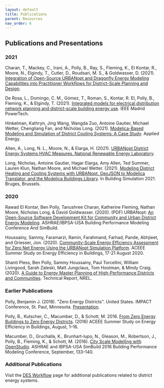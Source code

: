 ```yaml
---
layout: default
title: Publications
parent: Resources
nav_order: 6
---
```


## Publications and Presentations

### 2021

Charan, T., Mackey, C., Irani, A., Polly, B., Ray, S., Fleming, K., El Kontar, R., Moore, N., Elgindy, T., Cutler, D., Roudsari, M. S., & Goldwasser, D. (2021). [Integration of Open-Source URBANopt and Dragonfly Energy Modeling Capabilities into Practitioner Workflows for District-Scale Planning and Design](https://doi.org/10.3390/en14185931).

De Rosa, L., Domingo, C. M., Gómez, T., Roman, S., Kontar, R. El, Polly, B., Fleming, K., & Elgindy, T. (2021). [Integrated models for electrical distribution network planning and district-scale building energy use](https://doi.org/10.1109/PowerTech46648.2021.9494767). IEEE Madrid PowerTech. 

Hinkelman, Kathryn, Jing Wang, Wangda Zuo, Antoine Gautier, Michael Wetter, Chengliang Fan, and Nicholas Long. (2021). [Modelica-Based Modeling and Simulation of District Cooling Systems: A Case Study](https://www.sciencedirect.com/science/article/pii/S0306261922001210). Applied Energy.

Allen, A., Long, N. L., Moore, N., & Elarga, H. (2021). [URBANopt District Energy Systems HVAC Measures. National Renewable Energy Laboratory](https://doi.org/10.11578/dc.20210127.1). 

Long, Nicholas, Antoine Gautier, Hagar Elarga, Amy Allen, Ted Summer, Lauren Klun, Nathan Moore, and Michael Wetter. (2021). [Modeling District Heating and Cooling Systems with URBANopt, GeoJSON to Modelica Translator, and the Modelica Buildings Library](../doc_files/modeling_des_paper.pdf). In Building Simulation 2021. Bruges, Brussels.

### 2020

Rawad El Kontar, Ben Polly, Tanushree Charan, Katherine Fleming, Nathan Moore, Nicholas Long, & David Goldwasser. (2020). (PDF) URBANopt: [An Open-Source Software Development Kit for Community and Urban District Energy Modeling](https://www.nrel.gov/docs/fy21osti/76781.pdf). ASHRAE/IBPSA-USA Building Performance Modeling Conference And SimBuild.

Houssainy, Sammy, Faramarzi, Ramin, Farahmand, Farhad, Pande, Abhjieet, and Griesser, Jon. (2020). [Community-Scale Energy Efficiency Assessment for Zero Net Energy Using the URBANopt Simulation Platform](https://www.nrel.gov/docs/fy21osti/77417.pdf). ACEEE Summer Study on Energy Efficiency in Buildings, 17-21 August 2020.

Shanti Pless, Ben Polly, Sammy Houssainy, Paul Torcellini, William Livingood, Sarah Zaleski, Matt Jungclaus, Tom Hootman, & Mindy Craig. (2020). [A Guide to Energy Master Planning of High-Performance Districts and Communities](https://www.nrel.gov/docs/fy21osti/78495.pdf). Technical Report, NREL.


### Earlier Publications

Polly, Benjamin J. (2018). "Zero Energy Districts". United States. IMPACT Conference, St. Paul, Minnesota. [Presentation](https://www.osti.gov/servlets/purl/1436854).

Polly, B., Kutscher, C., Macumber, D., & Schott, M. 2016. [From Zero Energy Buildings to Zero Energy Districts](https://www.researchgate.net/publication/307955877_From_Zero_Energy_Buildings_to_Zero_Energy_Districts). (2016) ACEEE Summer Study on Energy Efficiency in Buildings, August, 1–16. 

Macumber, D., Gruchalla, K., Brunhart-lupo, N., Gleason, M., Robertson, J., Polly, B., Fleming, K., & Schott, M. (2016). [City Scale Modelling with OpenStudio](../doc_files/city_scale_modeling_paper.pdf). ASHRAE and IBPSA-USA SimBuild 2016 Building Performance Modeling Conference, September, 133–140.

### Additional Publications

Visit the [DES Workflow](../workflows/des.md) page for additional publications related to district energy systems.
